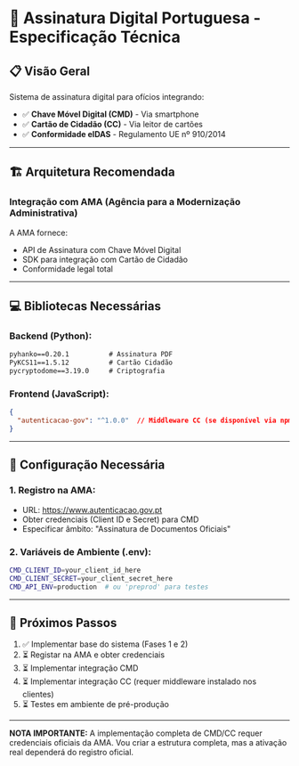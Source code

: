 # 🔐 Assinatura Digital Portuguesa - Especificação Técnica

## 📋 Visão Geral

Sistema de assinatura digital para ofícios integrando:
- ✅ **Chave Móvel Digital (CMD)** - Via smartphone
- ✅ **Cartão de Cidadão (CC)** - Via leitor de cartões
- ✅ **Conformidade eIDAS** - Regulamento UE nº 910/2014

---

## 🏗️ Arquitetura Recomendada

### **Integração com AMA (Agência para a Modernização Administrativa)**

A AMA fornece:
- API de Assinatura com Chave Móvel Digital
- SDK para integração com Cartão de Cidadão
- Conformidade legal total

---

## 💻 Bibliotecas Necessárias

### **Backend (Python):**
```txt
pyhanko==0.20.1          # Assinatura PDF
PyKCS11==1.5.12          # Cartão Cidadão
pycryptodome==3.19.0     # Criptografia
```

### **Frontend (JavaScript):**
```json
{
  "autenticacao-gov": "^1.0.0"  // Middleware CC (se disponível via npm)
}
```

---

## 🔧 Configuração Necessária

### **1. Registro na AMA:**
- URL: https://www.autenticacao.gov.pt
- Obter credenciais (Client ID e Secret) para CMD
- Especificar âmbito: "Assinatura de Documentos Oficiais"

### **2. Variáveis de Ambiente (.env):**
```bash
CMD_CLIENT_ID=your_client_id_here
CMD_CLIENT_SECRET=your_client_secret_here
CMD_API_ENV=production  # ou 'preprod' para testes
```

---

## 📝 Próximos Passos

1. ✅ Implementar base do sistema (Fases 1 e 2)
2. ⏳ Registar na AMA e obter credenciais
3. ⏳ Implementar integração CMD
4. ⏳ Implementar integração CC (requer middleware instalado nos clientes)
5. ⏳ Testes em ambiente de pré-produção

---

**NOTA IMPORTANTE:**
A implementação completa de CMD/CC requer credenciais oficiais da AMA.
Vou criar a estrutura completa, mas a ativação real dependerá do registro oficial.

